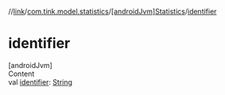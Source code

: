 //[link](../../index.md)/[com.tink.model.statistics](../index.md)/[[androidJvm]Statistics](index.md)/[identifier](identifier.md)



# identifier  
[androidJvm]  
Content  
val [identifier](identifier.md): [String](https://kotlinlang.org/api/latest/jvm/stdlib/kotlin/-string/index.html)  



